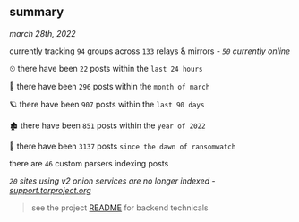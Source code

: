 
## summary
_march 28th, 2022_

currently tracking `94` groups across `133` relays & mirrors - _`50` currently online_

⏲ there have been `22` posts within the `last 24 hours`

🦈 there have been `296` posts within the `month of march`

🪐 there have been `907` posts within the `last 90 days`

🏚 there have been `851` posts within the `year of 2022`

🦕 there have been `3137` posts `since the dawn of ransomwatch`

there are `46` custom parsers indexing posts

_`20` sites using v2 onion services are no longer indexed - [support.torproject.org](https://support.torproject.org/onionservices/v2-deprecation/)_

> see the project [README](https://github.com/thetanz/ransomwatch#ransomwatch--) for backend technicals
